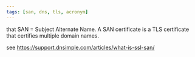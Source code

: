 ```yaml
---
tags: [san, dns, tls, acronym]
---
```


that SAN = Subject Alternate Name. A SAN certificate is a TLS certificate that certifies multiple domain names.

see https://support.dnsimple.com/articles/what-is-ssl-san/
